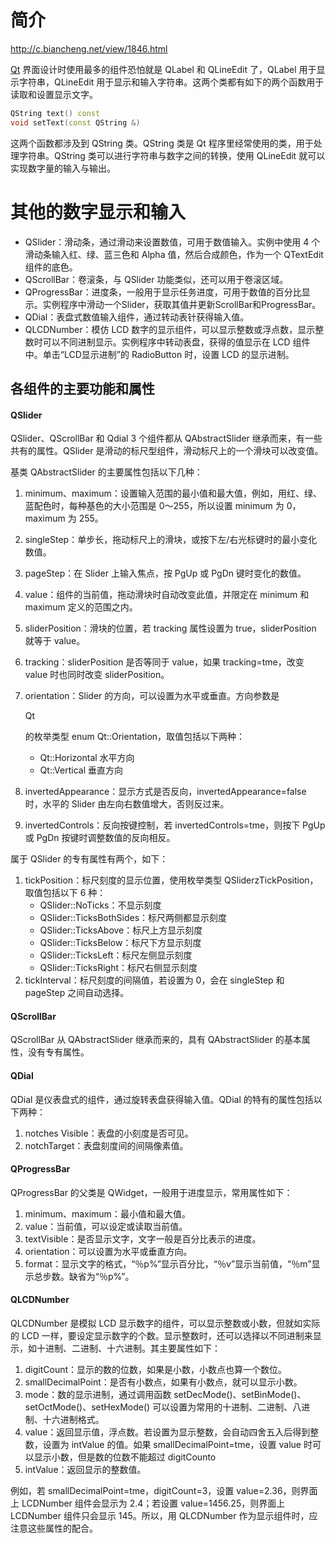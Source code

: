 # 简介

http://c.biancheng.net/view/1846.html

[Qt](http://c.biancheng.net/qt/) 界面设计时使用最多的组件恐怕就是 QLabel 和 QLineEdit 了，QLabel 用于显示字符串，QLineEdit 用于显示和输入字符串。这两个类都有如下的两个函数用于读取和设置显示文字。

```c++
QString text() const
void setText(const QString &)
```

这两个函数都涉及到 QString 类。QString 类是 Qt 程序里经常使用的类，用于处理字符串。QString 类可以进行字符串与数字之间的转换，使用 QLineEdit 就可以实现数字量的输入与输出。



# 其他的数字显示和输入

- QSlider：滑动条，通过滑动来设置数值，可用于数值输入。实例中使用 4 个滑动条输入红、绿、蓝三色和 Alpha 值，然后合成颜色，作为一个 QTextEdit 组件的底色。
- QScrollBar：卷滚条，与 QSlider 功能类似，还可以用于卷滚区域。
- QProgressBar：进度条，一般用于显示任务进度，可用于数值的百分比显示。实例程序中滑动一个Slider，获取其值并更新ScrollBar和ProgressBar。
- QDial：表盘式数值输入组件，通过转动表针获得输入值。
- QLCDNumber：模仿 LCD 数字的显示组件，可以显示整数或浮点数，显示整数时可以不同进制显示。实例程序中转动表盘，获得的值显示在 LCD 组件中。单击“LCD显示进制”的 RadioButton 时，设置 LCD 的显示进制。

## 各组件的主要功能和属性

#### QSlider

QSlider、QScrollBar 和 Qdial 3 个组件都从 QAbstractSlider 继承而来，有一些共有的属性。QSlider 是滑动的标尺型组件，滑动标尺上的一个滑块可以改变值。

基类 QAbstractSlider 的主要属性包括以下几种：

1. minimum、maximum：设置输入范围的最小值和最大值，例如，用红、绿、蓝配色时，每种基色的大小范围是 0〜255，所以设置 minimum 为 0，maximum 为 255。

2. singleStep：单步长，拖动标尺上的滑块，或按下左/右光标键时的最小变化数值。

3. pageStep：在 Slider 上输入焦点，按 PgUp 或 PgDn 键时变化的数值。

4. value：组件的当前值，拖动滑块时自动改变此值，并限定在 minimum 和 maximum 定义的范围之内。

5. sliderPosition：滑块的位置，若 tracking 属性设置为 true，sliderPosition 就等于 value。

6. tracking：sliderPosition 是否等同于 value，如果 tracking=tme，改变 value 时也同时改变 sliderPosition。

7. orientation：Slider 的方向，可以设置为水平或垂直。方向参数是

    

   Qt

   的枚举类型 enum Qt::Orientation，取值包括以下两种：

   - Qt::Horizontal 水平方向
   - Qt::Vertical 垂直方向

8. invertedAppearance：显示方式是否反向，invertedAppearance=false 时，水平的 Slider 由左向右数值增大，否则反过来。

9. invertedControls：反向按键控制，若 invertedControls=tme，则按下 PgUp 或 PgDn 按键时调整数值的反向相反。


属于 QSlider 的专有属性有两个，如下：

1. tickPosition：标尺刻度的显示位置，使用枚举类型 QSliderzTickPosition，取值包括以下 6 种：
   - QSlider::NoTicks：不显示刻度
   - QSlider::TicksBothSides：标尺两侧都显示刻度
   - QSlider::TicksAbove：标尺上方显示刻度
   - QSlider::TicksBelow：标尺下方显示刻度
   - QSlider::TicksLeft：标尺左侧显示刻度
   - QSlider::TicksRight：标尺右侧显示刻度
2. tickInterval：标尺刻度的间隔值，若设置为 0，会在 singleStep 和 pageStep 之间自动选择。

#### QScrollBar

QScrollBar 从 QAbstractSlider 继承而来的，具有 QAbstractSlider 的基本属性，没有专有属性。

#### QDial

QDial 是仪表盘式的组件，通过旋转表盘获得输入值。QDial 的特有的属性包括以下两种：

1. notches Visible：表盘的小刻度是否可见。
2. notchTarget：表盘刻度间的间隔像素值。

#### QProgressBar

QProgressBar 的父类是 QWidget，一般用于进度显示，常用属性如下：

1. minimum、maximum：最小值和最大值。
2. value：当前值，可以设定或读取当前值。
3. textVisible：是否显示文字，文字一般是百分比表示的进度。
4. orientation：可以设置为水平或垂直方向。
5. format：显示文字的格式，“％p%”显示百分比，“％v”显示当前值，“％m”显示总步数。缺省为“％p%”。

#### QLCDNumber

QLCDNumber 是模拟 LCD 显示数字的组件，可以显示整数或小数，但就如实际的 LCD 一样，要设定显示数字的个数。显示整数时，还可以选择以不同进制来显示，如十进制、二进制、十六进制。其主要属性如下：

1. digitCount：显示的数的位数，如果是小数，小数点也算一个数位。
2. smallDecimalPoint：是否有小数点，如果有小数点，就可以显示小数。
3. mode：数的显示进制，通过调用函数 setDecMode()、setBinMode()、setOctMode()、setHexMode() 可以设置为常用的十进制、二进制、八进制、十六进制格式。
4. value：返回显示值，浮点数。若设置为显示整数，会自动四舍五入后得到整数，设置为 intValue 的值。如果 smallDecimalPoint=tme，设置 value 时可以显示小数，但是数的位数不能超过 digitCounto
5. intValue：返回显示的整数值。


例如，若 smallDecimalPoint=tme，digitCount=3，设置 value=2.36，则界面上 LCDNumber 组件会显示为 2.4；若设置 value=1456.25，则界面上 LCDNumber 组件只会显示 145。所以，用 QLCDNumber 作为显示组件时，应注意这些属性的配合。